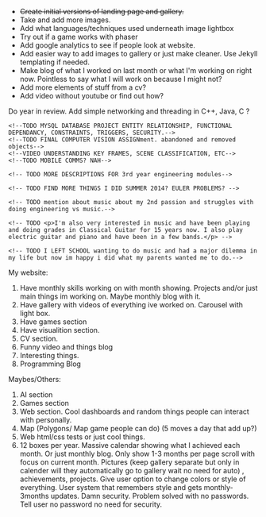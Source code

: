 <ul>
<li><strike>Create initial versions of landing page and gallery. </strike></li>
<li>Take and add more images.
<li>Add what languages/techniques used underneath image lightbox</li>
<li>Try out if a game works with phaser</li>
<li>Add google analytics to see if people look at website.</li>
<li>Add easier way to add images to gallery or just make cleaner. Use Jekyll templating if needed. </li>
<li>Make blog of what I worked on last month or what I'm working on right now. Pointless to say what I will work on because I might not?</li>
<li>Add more elements of stuff from a cv? </li>
<li>Add video without youtube or find out how?</li>
</ul>


<!-- TODO add more elements of stuff from a cv?-->

Do year in review.
Add simple networking and threading in C++, Java, C ?

    <!--TODO MYSQL DATABASE PROJECT ENTITY RELATIONSHIP, FUNCTIONAL DEPENDANCY, CONSTRAINTS, TRIGGERS, SECURITY.-->
    <!--TODO FINAL COMPUTER VISION ASSIGNment. abandoned and removed objects-->
    <!--VIDEO UNDERSTANDING KEY FRAMES, SCENE CLASSIFICATION, ETC-->
    <!--TODO MOBILE COMMS? NAH-->

    <!-- TODO MORE DESCRIPTIONS FOR 3rd year engineering modules-->
<!--TODO POINTLESS ONLY SHOWING MY SUCCESSES (i DONT WANT people thinking im just perfect at everything and super productive) Productivity is a constant struggle for me and
    college I generally dont do well in because I'm lazy when it comes to it. SO I'LL BE HONEST. I FAILED CHEMISTRY, SIGNALS AND SYSTEMS digital circuits and just barely passed 2nd year.
    Alot of my assignments are late and a lot of the time i only start studying for an exam the night before. I set goals 10-20 goals weekly and on average only get half of them done. I have never gotten all my goals done,
    However when the day comes that I learn to be even more productive and finish all my goals I will be truly dangerous. Anywhere these are my failures (we aren't all perfect). Now here are my success stories.-->

    <!-- TODO FIND MORE THINGS I DID SUMMER 2014? EULER PROBLEMS? -->

    <!-- TODO mention about music about my 2nd passion and struggles with doing engineering vs music.-->

    <!-- TODO <p>I'm also very interested in music and have been playing and doing grades in Classical Guitar for 15 years now. I also play electric guitar and piano and have been in a few bands.</p> -->

    <!-- TODO I LEFT SCHOOL wanting to do music and had a major dilemma in my life but now im happy i did what my parents wanted me to do.-->




My website:
1. Have monthly skills working on with month showing. Projects and/or just main things im working on. Maybe monthly blog with it.
2. Have gallery with videos of everything ive worked on. Carousel with light box.
3. Have games section
4. Have visualition section.
5. CV section.
6. Funny video and things blog
7. Interesting things.
8. Programming Blog

Maybes/Others:
1. AI section
2. Games section
3. Web section. Cool dashboards and random things people can interact with personally.
4. Map (Polygons/ Map game people can do) (5 moves a day that add up?)
5. Web html/css tests or just cool things.
6. 12 boxes per year. Massive calendar showing what I achieved each month. Or just monthly blog. Only show 1-3 months per page scroll with focus on current month. Pictures (keep gallery separate but only in calender will they automatically go to gallery wait no need for auto) , achievements, projects.
Give user option to change colors or style of everything. User system that remembers style and gets monthly-3months updates. Damn security. Problem solved with no passwords. Tell user no password no need for security.